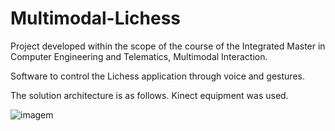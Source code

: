 # Multimodal-Lichess

Project developed within the scope of the course of the Integrated Master in Computer Engineering and Telematics, Multimodal Interaction.

Software to control the Lichess application through voice and gestures.

The solution architecture is as follows. Kinect equipment was used.


![imagem](https://user-images.githubusercontent.com/33804016/153190852-fbf26e25-66ef-43c5-b58d-3a4aa61e6386.png)
